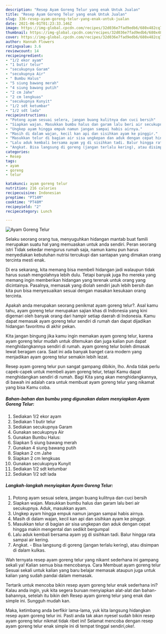 ```yaml
---
description: "Resep Ayam Goreng Telur yang enak Untuk Jualan"
title: "Resep Ayam Goreng Telur yang enak Untuk Jualan"
slug: 336-resep-ayam-goreng-telur-yang-enak-untuk-jualan
date: 2021-06-01T01:23:33.146Z
image: https://img-global.cpcdn.com/recipes/32d036e7fad9edb6/680x482cq70/ayam-goreng-telur-foto-resep-utama.jpg
thumbnail: https://img-global.cpcdn.com/recipes/32d036e7fad9edb6/680x482cq70/ayam-goreng-telur-foto-resep-utama.jpg
cover: https://img-global.cpcdn.com/recipes/32d036e7fad9edb6/680x482cq70/ayam-goreng-telur-foto-resep-utama.jpg
author: Hannah Flowers
ratingvalue: 3.6
reviewcount: 14
recipeingredient:
- "1/2 ekor ayam"
- "1 butir telur"
- "secukupnya Garam"
- "secukupnya Air"
- " Bumbu Halus"
- "5 siung bawang merah"
- "4 siung bawang putih"
- "2 cm Jahe"
- "2 cm lengkuas"
- "secukupnya Kunyit"
- "1/2 sdt ketumbar"
- "1/2 sdt lada"
recipeinstructions:
- "Potong ayam sesuai selera, jangan buang kulitnya dan cuci bersih"
- "Siapkan wajan. Masukkan bumbu halus dan garam lalu beri air secukupnya. Aduk, masukkan ayam."
- "Ungkep ayam hingga empuk namun jangan sampai habis airnya."
- "Masih di dalam wajan, kecil kan api dan sisihkan ayam ke pinggir."
- "Masukkan telur di bagian air sisa ungkepan dan aduk dengan cepat hingga makin mengental dan sedikit bergumpal"
- "Lalu aduk kembali bersama ayam yg di sisihkan tadi. Balur hingga rata sampai air kering."
- "Angkat. Bisa langsung di goreng (jangan terlalu kering), atau disimpan di dalam kulkas."
categories:
- Resep
tags:
- ayam
- goreng
- telur

katakunci: ayam goreng telur 
nutrition: 216 calories
recipecuisine: Indonesian
preptime: "PT14M"
cooktime: "PT48M"
recipeyield: "2"
recipecategory: Lunch

---
```



![Ayam Goreng Telur](https://img-global.cpcdn.com/recipes/32d036e7fad9edb6/680x482cq70/ayam-goreng-telur-foto-resep-utama.jpg)

Selaku seorang orang tua, menyuguhkan hidangan mantab buat famili merupakan suatu hal yang memuaskan untuk anda sendiri. Peran seorang istri Tidak sekedar mengurus rumah saja, namun kamu pun harus menyediakan kebutuhan nutrisi tercukupi dan santapan yang dimakan orang tercinta mesti enak.

Di era  sekarang, kita memang bisa membeli hidangan jadi walaupun tidak harus susah mengolahnya lebih dulu. Tetapi banyak juga lho mereka yang memang ingin memberikan hidangan yang terenak untuk orang yang dicintainya. Pasalnya, memasak yang diolah sendiri jauh lebih bersih dan kita pun bisa menyesuaikan sesuai dengan masakan kesukaan orang tercinta. 



Apakah anda merupakan seorang penikmat ayam goreng telur?. Asal kamu tahu, ayam goreng telur merupakan sajian khas di Indonesia yang kini digemari oleh banyak orang dari hampir setiap daerah di Indonesia. Kamu dapat memasak ayam goreng telur sendiri di rumah dan dapat dijadikan hidangan favoritmu di akhir pekan.

Kita jangan bingung jika kamu ingin memakan ayam goreng telur, karena ayam goreng telur mudah untuk ditemukan dan juga kalian pun dapat menghidangkannya sendiri di rumah. ayam goreng telur boleh dimasak lewat beragam cara. Saat ini ada banyak banget cara modern yang menjadikan ayam goreng telur semakin lebih lezat.

Resep ayam goreng telur pun sangat gampang dibikin, lho. Anda tidak perlu capek-capek untuk membeli ayam goreng telur, tetapi Kamu dapat menghidangkan sendiri di rumah. Bagi Kita yang akan menghidangkannya, di bawah ini adalah cara untuk membuat ayam goreng telur yang nikamat yang bisa Kamu coba.

<!--inarticleads1-->

##### Bahan-bahan dan bumbu yang digunakan dalam menyiapkan Ayam Goreng Telur:

1. Sediakan 1/2 ekor ayam
1. Sediakan 1 butir telur
1. Sediakan secukupnya Garam
1. Gunakan secukupnya Air
1. Gunakan  Bumbu Halus:
1. Siapkan 5 siung bawang merah
1. Gunakan 4 siung bawang putih
1. Siapkan 2 cm Jahe
1. Siapkan 2 cm lengkuas
1. Gunakan secukupnya Kunyit
1. Sediakan 1/2 sdt ketumbar
1. Sediakan 1/2 sdt lada




<!--inarticleads2-->

##### Langkah-langkah menyiapkan Ayam Goreng Telur:

1. Potong ayam sesuai selera, jangan buang kulitnya dan cuci bersih
1. Siapkan wajan. Masukkan bumbu halus dan garam lalu beri air secukupnya. Aduk, masukkan ayam.
1. Ungkep ayam hingga empuk namun jangan sampai habis airnya.
1. Masih di dalam wajan, kecil kan api dan sisihkan ayam ke pinggir.
1. Masukkan telur di bagian air sisa ungkepan dan aduk dengan cepat hingga makin mengental dan sedikit bergumpal
1. Lalu aduk kembali bersama ayam yg di sisihkan tadi. Balur hingga rata sampai air kering.
1. Angkat. - Bisa langsung di goreng (jangan terlalu kering), atau disimpan di dalam kulkas.




Wah ternyata resep ayam goreng telur yang nikamt sederhana ini gampang sekali ya! Kalian semua bisa mencobanya. Cara Membuat ayam goreng telur Sesuai sekali untuk kalian yang baru belajar memasak ataupun juga untuk kalian yang sudah pandai dalam memasak.

Tertarik untuk mencoba bikin resep ayam goreng telur enak sederhana ini? Kalau anda ingin, yuk kita segera buruan menyiapkan alat-alat dan bahan-bahannya, setelah itu bikin deh Resep ayam goreng telur yang enak dan simple ini. Sungguh mudah kan. 

Maka, ketimbang anda berfikir lama-lama, yuk kita langsung hidangkan resep ayam goreng telur ini. Pasti anda tak akan nyesel sudah bikin resep ayam goreng telur nikmat tidak ribet ini! Selamat mencoba dengan resep ayam goreng telur enak simple ini di tempat tinggal sendiri,oke!.

